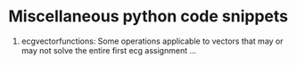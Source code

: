 Miscellaneous python code snippets
==================================

1. ecgvectorfunctions: Some operations applicable to vectors that may or may not solve the entire first ecg assignment ...
